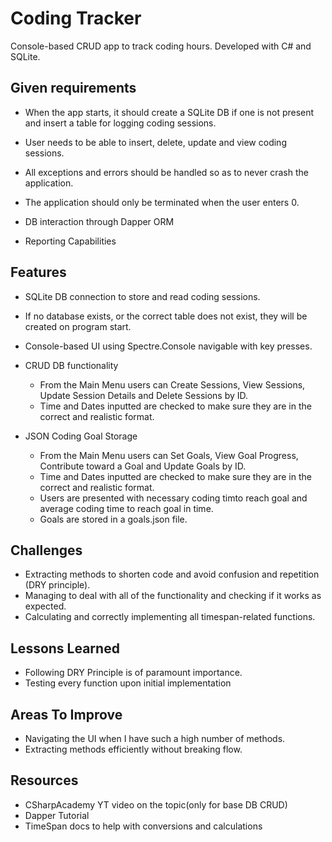 # Coding Tracker

Console-based CRUD app to track coding hours. Developed with C# and SQLite.

## Given requirements

* When the app starts, it should create a SQLite DB if one is not present and insert a table for logging coding sessions.

* User needs to be able to insert, delete, update and view coding sessions.

* All exceptions and errors should be handled so as to never crash the application.

* The application should only be terminated when the user enters 0.

* DB interaction through Dapper ORM

* Reporting Capabilities

## Features

* SQLite DB connection to store and read coding sessions.

* If no database exists, or the correct table does not exist, they will be created on program start.

* Console-based UI using Spectre.Console navigable with key presses.

* CRUD DB functionality

  * From the Main Menu users can Create Sessions, View Sessions, Update Session Details and Delete Sessions by ID.
  * Time and Dates inputted are checked to make sure they are in the correct and realistic format.

* JSON Coding Goal Storage
  * From the Main Menu users can Set Goals, View Goal Progress, Contribute toward a Goal and Update Goals by ID.
  * Time and Dates inputted are checked to make sure they are in the correct and realistic format.
  * Users are presented with necessary coding timto reach goal and average coding time to reach goal in time.
  * Goals are stored in a goals.json file.

## Challenges

* Extracting methods to shorten code and avoid confusion and repetition (DRY principle).
* Managing to deal with all of the functionality and checking if it works as expected.
* Calculating and correctly implementing all timespan-related functions.

## Lessons Learned
* Following DRY Principle is of paramount importance.
* Testing every function upon initial implementation

## Areas To Improve
* Navigating the UI when I have such a high number of methods.
* Extracting methods efficiently without breaking flow.

## Resources
* CSharpAcademy YT video on the topic(only for base DB CRUD)
* Dapper Tutorial
* TimeSpan docs to help with conversions and calculations
